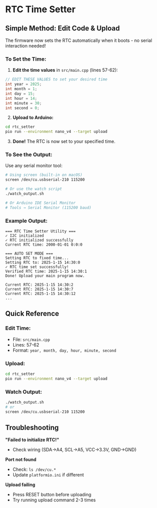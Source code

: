 # RTC Time Setter

## Simple Method: Edit Code & Upload

The firmware now sets the RTC automatically when it boots - no serial interaction needed!

### To Set the Time:

1. **Edit the time values** in `src/main.cpp` (lines 57-62):

```cpp
// EDIT THESE VALUES to set your desired time
int year = 2025;
int month = 1;
int day = 15;
int hour = 14;
int minute = 30;
int second = 0;
```

2. **Upload to Arduino:**
```bash
cd rtc_setter
pio run --environment nano_v4 --target upload
```

3. **Done!** The RTC is now set to your specified time.

### To See the Output:

Use any serial monitor tool:
```bash
# Using screen (built-in on macOS)
screen /dev/cu.usbserial-210 115200

# Or use the watch script
./watch_output.sh

# Or Arduino IDE Serial Monitor
# Tools → Serial Monitor (115200 baud)
```

### Example Output:

```
=== RTC Time Setter Utility ===
✓ I2C initialized
✓ RTC initialized successfully
Current RTC time: 2000-01-01 0:0:0

=== AUTO SET MODE ===
Setting RTC to fixed time...
Setting RTC to: 2025-1-15 14:30:0
✓ RTC time set successfully!
Verified RTC time: 2025-1-15 14:30:1
Done! Upload your main program now.

Current RTC: 2025-1-15 14:30:2
Current RTC: 2025-1-15 14:30:7
Current RTC: 2025-1-15 14:30:12
...
```

## Quick Reference

### Edit Time:
- File: `src/main.cpp`
- Lines: 57-62
- Format: `year, month, day, hour, minute, second`

### Upload:
```bash
cd rtc_setter
pio run --environment nano_v4 --target upload
```

### Watch Output:
```bash
./watch_output.sh
# or
screen /dev/cu.usbserial-210 115200
```

## Troubleshooting

**"Failed to initialize RTC!"**
- Check wiring (SDA→A4, SCL→A5, VCC→3.3V, GND→GND)

**Port not found**
- Check: `ls /dev/cu.*`
- Update `platformio.ini` if different

**Upload failing**
- Press RESET button before uploading
- Try running upload command 2-3 times
